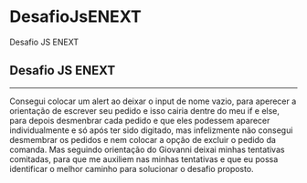 # DesafioJsENEXT
Desafio JS ENEXT

## Desafio JS ENEXT
---
Consegui colocar um alert ao deixar o input de nome vazio, para aperecer a orientação de escrever seu pedido e isso cairia dentre do meu if e else, para depois desmenbrar cada pedido e que eles podessem aparecer individualmente e só após ter sido digitado, mas infelizmente não consegui desmembrar os pedidos e nem colocar a opção de excluir o pedido da comanda.
Mas seguindo orientação do Giovanni deixai minhas tentativas comitadas, para que me auxiliem nas minhas tentativas e que eu possa identificar o melhor caminho para solucionar o desafio proposto.
